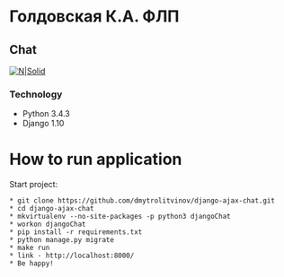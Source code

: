 # Голдовская К.А. ФЛП
## Chat

[![N|Solid](http://joxi.net/52aZJE6t5DzMA0.png)](https://localhost:8000)


### Technology
  - Python 3.4.3
  - Django 1.10

# How to run application #

Start project:
```
* git clone https://github.com/dmytrolitvinov/django-ajax-chat.git
* cd django-ajax-chat
* mkvirtualenv --no-site-packages -p python3 djangoChat
* workon djangoChat
* pip install -r requirements.txt
* python manage.py migrate
* make run
* link - http://localhost:8000/ 
* Be happy!
```
